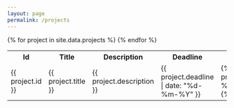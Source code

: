 ```yaml
---
layout: page
permalink: /projects
---
```


<table>
    <tr>
        <th>Id</th>
        <th>Title</th>
        <th>Description</th>
        <th>Deadline</th>
        <th>Competencies</th>
    </tr>
    {% for project in site.data.projects %}
    <tr>
        <td>
            {{ project.id }}
        </td>
        <td>
            {{ project.title }}
        </td>
        <td>
            {{ project.description }}
        </td>
        <td>
            {{ project.deadline | date: "%d-%m-%Y" }}
        </td>
        <td>
            {% for competency in project.competencies %}
                {{ competency }}<br/>
            {% endfor %}
        </td>
    </tr>
    {% endfor %}
</table>